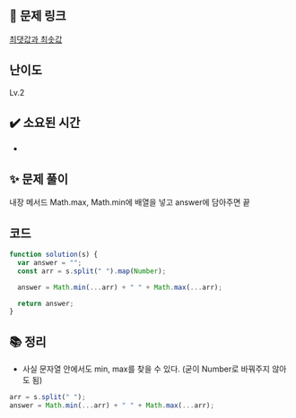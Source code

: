 ## 🔗 문제 링크

[최댓값과 최솟값](https://school.programmers.co.kr/learn/courses/30/lessons/12939)

## 난이도

Lv.2

## ✔️ 소요된 시간

-

## ✨ 문제 풀이

내장 메서드 Math.max, Math.min에 배열을 넣고 answer에 담아주면 끝

## 코드

```javascript
function solution(s) {
  var answer = "";
  const arr = s.split(" ").map(Number);

  answer = Math.min(...arr) + " " + Math.max(...arr);

  return answer;
}
```

## 📚 정리

- 사실 문자열 안에서도 min, max를 찾을 수 있다. (굳이 Number로 바꿔주지 않아도 됨)

```javascript
arr = s.split(" ");
answer = Math.min(...arr) + " " + Math.max(...arr);
```
